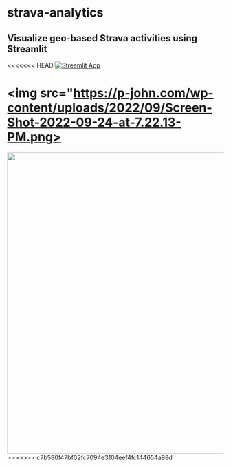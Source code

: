 # strava-analytics

## Visualize geo-based Strava activities using Streamlit

<<<<<<< HEAD
[![Streamlit App](https://static.streamlit.io/badges/streamlit_badge_black_white.svg)](https://share.streamlit.io/yourGitHubName/yourRepo/yourApp/)

<img src="https://p-john.com/wp-content/uploads/2022/09/Screen-Shot-2022-09-24-at-7.22.13-PM.png>
=======
<img src="https://p-john.com/wp-content/uploads/2022/09/Screen-Shot-2022-09-24-at-7.22.13-PM.png" width=700>
>>>>>>> c7b580f47bf02fc7094e3104eef4fc144654a98d
